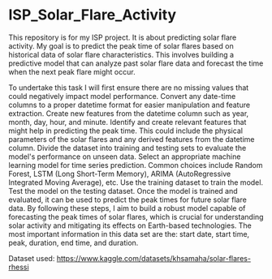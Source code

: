 # ISP_Solar_Flare_Activity

This repository is for my ISP project.  It is about predicting solar flare activity. My goal is to predict the peak time of solar flares based on historical data of solar flare characteristics. This involves building a predictive model that can analyze past solar flare data and forecast the time when the next peak flare might occur.

To undertake this task I will first ensure there are no missing values that could negatively impact model performance. Convert any date-time columns to a proper datetime format for easier manipulation and feature extraction. Create new features from the datetime column such as year, month, day, hour, and minute. Identify and create relevant features that might help in predicting the peak time. This could include the physical parameters of the solar flares and any derived features from the datetime column. Divide the dataset into training and testing sets to evaluate the model's performance on unseen data. Select an appropriate machine learning model for time series prediction. Common choices include Random Forest, LSTM (Long Short-Term Memory), ARIMA (AutoRegressive Integrated Moving Average), etc. Use the training dataset to train the model. Test the model on the testing dataset. Once the model is trained and evaluated, it can be used to predict the peak times for future solar flare data. By following these steps, I aim to build a robust model capable of forecasting the peak times of solar flares, which is crucial for understanding solar activity and mitigating its effects on Earth-based technologies. The most important information in this data set are the: start date, start time, peak, duration, end time, and duration.

Dataset used: https://www.kaggle.com/datasets/khsamaha/solar-flares-rhessi 



